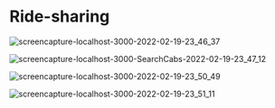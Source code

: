 # Ride-sharing

![screencapture-localhost-3000-2022-02-19-23_46_37](https://user-images.githubusercontent.com/60043222/154814538-018a1b06-0a30-434c-afcf-deb45890b25a.png)

![screencapture-localhost-3000-SearchCabs-2022-02-19-23_47_12](https://user-images.githubusercontent.com/60043222/154814622-e3d20559-3149-4525-80de-4259ad318ed1.png)

![screencapture-localhost-3000-2022-02-19-23_50_49](https://user-images.githubusercontent.com/60043222/154814651-1577b51c-6dec-49d7-934f-634c4aaaadd6.png)

![screencapture-localhost-3000-2022-02-19-23_51_11](https://user-images.githubusercontent.com/60043222/154814656-ae672883-e09e-433b-9cf7-33ce616f80ca.png)

